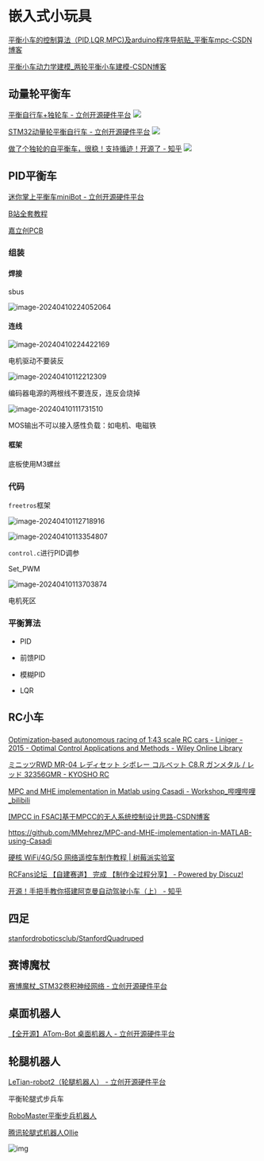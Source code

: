 # 嵌入式小玩具
[平衡小车的控制算法（PID,LQR,MPC)及arduino程序导航贴\_平衡车mpc-CSDN博客](https://blog.csdn.net/qqliuzhitong/article/details/124355565)

[平衡小车动力学建模\_两轮平衡小车建模-CSDN博客](https://blog.csdn.net/qq_23096319/article/details/129704288)



## 动量轮平衡车


[平衡自行车+独轮车 - 立创开源硬件平台](https://oshwhub.com/hvan/canmotordrive_copy)
![](https://philfan-pic.oss-cn-beijing.aliyuncs.com/img/20241112120107.png)

[STM32动量轮平衡自行车 - 立创开源硬件平台](https://oshwhub.com/bonus/stm32_bike)
![](https://philfan-pic.oss-cn-beijing.aliyuncs.com/img/20241112120157.png)

[做了个独轮的自平衡车，很稳！支持循迹！开源了 - 知乎](https://zhuanlan.zhihu.com/p/685827105)
![](https://philfan-pic.oss-cn-beijing.aliyuncs.com/img/20241112120222.png)

## PID平衡车

[迷你掌上平衡车miniBot - 立创开源硬件平台](https://oshwhub.com/leannn/minibot)



[B站全套教程](https://www.bilibili.com/video/BV1Va411Z7G4)<br>

[嘉立创PCB](https://www.jlc.com/)<br>

### 组装

#### 焊接

sbus

![image-20240410224052064](https://philfan-pic.oss-cn-beijing.aliyuncs.com/img/image-20240410224052064.png)

#### 连线

![image-20240410224422169](https://philfan-pic.oss-cn-beijing.aliyuncs.com/img/image-20240410224422169.png)

电机驱动不要装反

![image-20240410112212309](https://philfan-pic.oss-cn-beijing.aliyuncs.com/img/image-20240410112212309.png)

编码器电源的两根线不要连反，连反会烧掉

![image-20240410111731510](https://philfan-pic.oss-cn-beijing.aliyuncs.com/img/image-20240410111731510.png)

MOS输出不可以接入感性负载：如电机、电磁铁

#### 框架

底板使用M3螺丝

### 代码

`freetros`框架

![image-20240410112718916](https://philfan-pic.oss-cn-beijing.aliyuncs.com/img/image-20240410112718916.png)

![image-20240410113354807](https://philfan-pic.oss-cn-beijing.aliyuncs.com/img/image-20240410113354807.png)

`control.c`进行PID调参



Set_PWM

![image-20240410113703874](https://philfan-pic.oss-cn-beijing.aliyuncs.com/img/image-20240410113703874.png)



电机死区







### 平衡算法

- PID

- 前馈PID
- 模糊PID

- LQR


## RC小车

### 
[Optimization‐based autonomous racing of 1:43 scale RC cars - Liniger - 2015 - Optimal Control Applications and Methods - Wiley Online Library](https://onlinelibrary.wiley.com/doi/full/10.1002/oca.2123)

[ミニッツRWD MR-04 レディセット シボレー コルベット C8.R ガンメタル / レッド 32356GMR - KYOSHO RC](https://rc.kyosho.com/en/rccar/miniz/mini-zrwd/32356gmr.html)

[MPC and MHE implementation in Matlab using Casadi - Workshop\_哔哩哔哩\_bilibili](https://www.bilibili.com/video/BV1LE411j75o/?spm_id_from=333.337.search-card.all.click&vd_source=e720e65e2dd33b661142321b2d818921)


[[MPCC in FSAC]基于MPCC的无人系统控制设计思路-CSDN博客](https://blog.csdn.net/vonct/article/details/134781569)


https://github.com/MMehrez/MPC-and-MHE-implementation-in-MATLAB-using-Casadi


[硬核 WiFi/4G/5G 网络遥控车制作教程 | 树莓派实验室](https://shumeipai.nxez.com/2021/01/28/wifi-4g-5g-network-remote-control-car-making-tutorial.html)

[RCFans论坛 【自建赛道】 完成 【制作全过程分享】 - Powered by Discuz!](https://www.rcfans.com/thread-807710-1-1.html)

[开源！手把手教你搭建阿克曼自动驾驶小车（上） - 知乎](https://zhuanlan.zhihu.com/p/499251426)





## 四足

[stanfordroboticsclub/StanfordQuadruped](https://github.com/stanfordroboticsclub/StanfordQuadruped/tree/master)



## 赛博魔杖

[赛博魔杖\_STM32卷积神经网络 - 立创开源硬件平台](https://oshwhub.com/lyg0927/cyberwand-stm32-convolutional-ne)

## 桌面机器人
[【全开源】ATom-Bot 桌面机器人 - 立创开源硬件平台](https://oshwhub.com/rbbbb/ATom-Bot)

## 轮腿机器人

[LeTian-robot2（轮腿机器人） - 立创开源硬件平台](https://oshwhub.com/z.sir/letian-robot2)


平衡轮腿式步兵车

[RoboMaster平衡步兵机器人](https://zhuanlan.zhihu.com/p/563048952)

[腾讯轮腿式机器人Ollie](https://www.zhihu.com/question/462906299)

![img](https://philfan-pic.oss-cn-beijing.aliyuncs.com/img/v2-e729a367adb27910f79f9b112b4b6bfd_1440w.webp)
